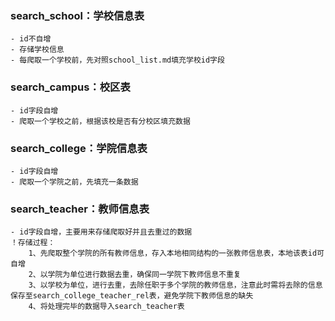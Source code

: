 ### search_school：学校信息表
    - id不自增
    - 存储学校信息
    - 每爬取一个学校前，先对照school_list.md填充学校id字段

### search_campus：校区表
    - id字段自增
    - 爬取一个学校之前，根据该校是否有分校区填充数据

### search_college：学院信息表
    - id字段自增
    - 爬取一个学院之前，先填充一条数据

### search_teacher：教师信息表
    - id字段自增，主要用来存储爬取好并且去重过的数据
    ！存储过程：
        1、先爬取整个学院的所有教师信息，存入本地相同结构的一张教师信息表，本地该表id可自增
        2、以学院为单位进行数据去重，确保同一学院下教师信息不重复
        3、以学校为单位，进行去重，去除任职于多个学院的教师信息，注意此时需将去除的信息保存至search_college_teacher_rel表，避免学院下教师信息的缺失
        4、将处理完毕的数据导入search_teacher表